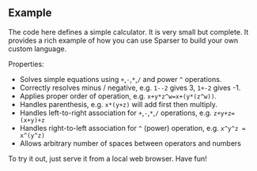 ## Example
The code here defines a simple calculator. It is very small but complete. It provides a rich example of how you can use Sparser to build your own custom language.

Properties:

- Solves simple equations using `+`,`-`,`*`,`/` and power `^` operations.
- Correctly resolves minus / negative, e.g. `1--2` gives 3, `1+-2` gives -1.
- Applies proper order of operation, e.g. `x+y*z^w=x+(y*(z^w))`.
- Handles parenthesis, e.g. `x*(y+z)` will add first then multiply.
- Handles left-to-right association for `+`,`-`,`*`,`/` operations, e.g. `z+y+z=(x+y)+z`
- Handles right-to-left association for `^` (power) operation, e.g. `x^y^z = x^(y^z)`
- Allows arbitrary number of spaces between operators and numbers

To try it out, just serve it from a local web browser.  Have fun!